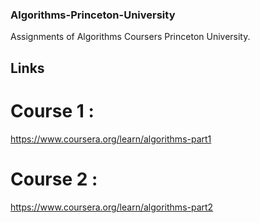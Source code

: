 ### Algorithms-Princeton-University

Assignments of Algorithms Coursers Princeton University.

## Links

# Course 1 :
  https://www.coursera.org/learn/algorithms-part1  

# Course 2 :
  https://www.coursera.org/learn/algorithms-part2
